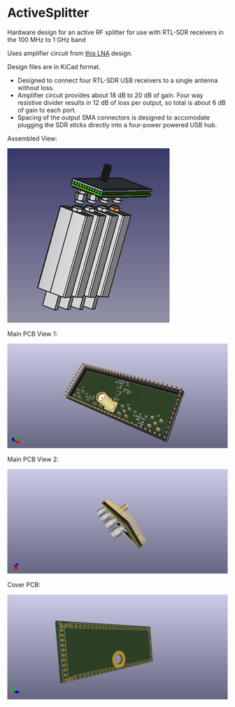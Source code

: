 # ActiveSplitter
Hardware design for an active RF splitter for use with RTL-SDR receivers in the 100 MHz to 1 GHz band

Uses amplifier circuit from [this LNA](https://github.com/fabiobaltieri/lna) design.

Design files are in KiCad format.

- Designed to connect four RTL-SDR USB receivers to a single antenna without loss.  
- Amplifier circuit provides about 18 dB to 20 dB of gain.  Four way resistive divider results in 12 dB of loss per output, so total is about 6 dB of gain to each port.  
- Spacing of the output SMA connectors is designed to accomodate plugging the SDR sticks directly into a four-power powered USB hub.

Assembled View:

![Assembly View](https://github.com/aaknitt/ActiveSplitterKiCad/blob/main/ActiveSplitterWithSDRs.png)

Main PCB View 1:

![Main PCB View 1](https://github.com/aaknitt/ActiveSplitterKiCad/blob/main/ActiveSplitterMainPCB/ActiveSplitter1.png)

Main PCB View 2:

![Main PCB View 2](https://github.com/aaknitt/ActiveSplitterKiCad/blob/main/ActiveSplitterMainPCB/ActiveSplitter2.png)

Cover PCB:

![Cover PCB](https://github.com/aaknitt/ActiveSplitterKiCad/blob/main/ActiveSplitterCoverPCB/ActiveSplitterCover.png)
